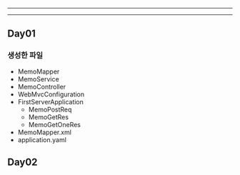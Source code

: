 --------------------------------
--------------------------------

## Day01

### 생성한 파일

- MemoMapper
- MemoService
- MemoController
- WebMvcConfiguration
- FirstServerApplication
  - MemoPostReq
  - MemoGetRes
  - MemoGetOneRes
- MemoMapper.xml
- application.yaml

## Day02
